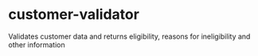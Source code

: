 # customer-validator
Validates customer data and returns eligibility, reasons for ineligibility and other information
